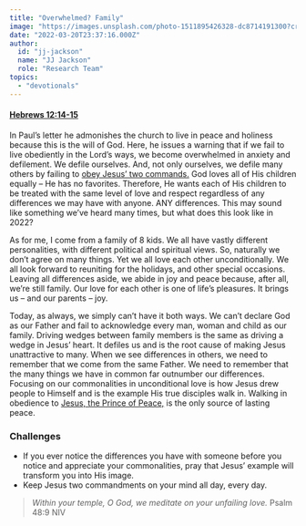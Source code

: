 ```yaml
---
title: "Overwhelmed? Family"
image: "https://images.unsplash.com/photo-1511895426328-dc8714191300?crop=entropy&cs=srgb&fm=jpg&ixid=Mnw5NjYxfDB8MXxzZWFyY2h8MTB8fFRydXRofGVufDB8fHx8MTYxODIzNjM3Mw&ixlib=rb-1.2.1&q=85"
date: "2022-03-20T23:37:16.000Z"
author:
  id: "jj-jackson"
  name: "JJ Jackson"
  role: "Research Team"
topics:
  - "devotionals"
---
```

#### [Hebrews 12:14-15][1]

In Paul’s letter he admonishes the church to live in peace and holiness because this is the will of God. Here, he issues a warning that if we fail to live obediently in the Lord’s ways, we become overwhelmed in anxiety and defilement. We defile ourselves. And, not only ourselves, we defile many others by failing to [obey Jesus’ two commands.][2] God loves all of His children equally – He has no favorites. Therefore, He wants each of His children to be treated with the same level of love and respect regardless of any differences we may have with anyone. ANY differences. This may sound like something we’ve heard many times, but what does this look like in 2022?

As for me, I come from a family of 8 kids. We all have vastly different personalities, with different political and spiritual views. So, naturally we don’t agree on many things. Yet we all love each other unconditionally. We all look forward to reuniting for the holidays, and other special occasions. Leaving all differences aside, we abide in joy and peace because, after all, we’re still family. Our love for each other is one of life’s pleasures. It brings us – and our parents – joy.

Today, as always, we simply can’t have it both ways. We can’t declare God as our Father and fail to acknowledge every man, woman and child as our family. Driving wedges between family members is the same as driving a wedge in Jesus’ heart. It defiles us and is the root cause of making Jesus unattractive to many. When we see differences in others, we need to remember that we come from the same Father. We need to remember that the many things we have in common far outnumber our differences. Focusing on our commonalities in unconditional love is how Jesus drew people to Himself and is the example His true disciples walk in. Walking in obedience to [Jesus, the Prince of Peace,][3] is the only source of lasting peace.

### Challenges
- If you ever notice the differences you have with someone before you notice and appreciate your commonalities, pray that Jesus’ example will transform you into His image.
- Keep Jesus two commandments on your mind all day, every day.

> _Within your temple, O God,
we meditate on your unfailing love._
Psalm 48:9 NIV

[1]: https://www.biblegateway.com/passage/?search=hebrews+12%3A14-15&version=NIV
[2]: https://www.biblegateway.com/passage/?search=Matthew+22%3A38-39&version=NIV
[3]: https://biblemenus.com/search.php?q=Isaiah+9%3A6&Bible.x=0&Bible.y=0&Bible=Lookup
